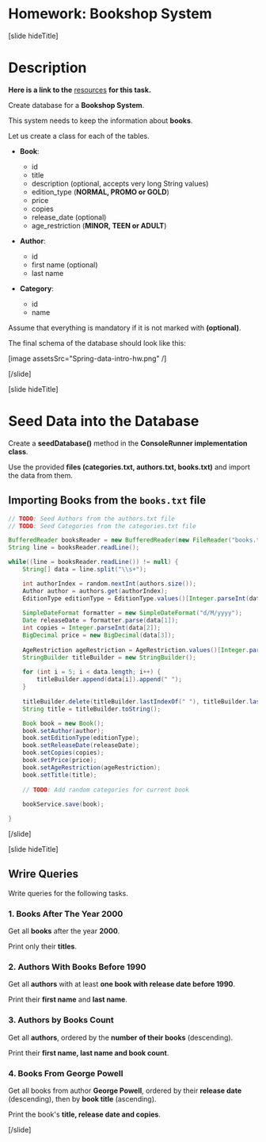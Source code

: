 # Homework: Bookshop System

[slide hideTitle]

# Description

**Here is a link to the** [resources](https://videos.softuni.org/resources/java/Java-ORM-And-Spring-Data/05-Spring-Data-Intro-Homework-Resources.zip) **for this task.**

Create database for a **Bookshop System**. 

This system needs to keep the information about **books**. 

Let us create a class for each of the tables.
-	**Book**:
     *  id
     *  title 
     *  description (optional, accepts very long String values) 
     *  edition_type (**NORMAL, PROMO or GOLD**)
     *  price
     *  copies
     *  release_date (optional)
     *  age_restriction (**MINOR, TEEN or ADULT**)

-	**Author**:
    * id 
    * first name (optional) 
    * last name

-	**Category**:
    * id 
    * name

Assume that everything is mandatory if it is not marked with **(optional)**.

The final schema of the database should look like this:

[image assetsSrc="Spring-data-intro-hw.png" /]

[/slide]

[slide hideTitle]

# Seed Data into the Database

Create a **seedDatabase()** method in the **ConsoleRunner implementation class**. 

Use the provided **files (categories.txt, authors.txt, books.txt)** and import the data from them.

## Importing Books from the `books.txt` file


```java
// TODO: Seed Authors from the authors.txt file
// TODO: Seed Categories from the categories.txt file

BufferedReader booksReader = new BufferedReader(new FileReader("books.txt"));
String line = booksReader.readLine();

while((line = booksReader.readLine()) != null) {
    String[] data = line.split("\\s+");

    int authorIndex = random.nextInt(authors.size());
    Author author = authors.get(authorIndex);
    EditionType editionType = EditionType.values()[Integer.parseInt(data[0])];
    
    SimpleDateFormat formatter = new SimpleDateFormat("d/M/yyyy");
    Date releaseDate = formatter.parse(data[1]);
    int copies = Integer.parseInt(data[2]);
    BigDecimal price = new BigDecimal(data[3]);
    
    AgeRestriction ageRestriction = AgeRestriction.values()[Integer.parseInt(data[4])];
    StringBuilder titleBuilder = new StringBuilder();
    
    for (int i = 5; i < data.length; i++) {
        titleBuilder.append(data[i]).append(" ");
    }
    
    titleBuilder.delete(titleBuilder.lastIndexOf(" "), titleBuilder.lastIndexOf(" "));
    String title = titleBuilder.toString();

    Book book = new Book();
    book.setAuthor(author);
    book.setEditionType(editionType);
    book.setReleaseDate(releaseDate);
    book.setCopies(copies);
    book.setPrice(price);
    book.setAgeRestriction(ageRestriction);
    book.setTitle(title);
    
    // TODO: Add random categories for current book
   
    bookService.save(book);

}
``` 

[/slide]

[slide hideTitle]

## Wrire Queries

Write queries for the following tasks.

### 1. Books After The Year 2000

Get all **books** after the year **2000**. 

Print only their **titles**. 

### 2. Authors With Books Before 1990

Get all **authors** with at least **one book with release date before 1990**. 

Print their **first name** and **last name**. 

### 3. Authors by Books Count

Get all **authors**, ordered by the **number of their books** (descending). 

Print their **first name, last name and book count**.

### 4. Books From George Powell

Get all books from author **George Powell**, ordered by their **release date** (descending), then by **book title** (ascending). 

Print the book's **title, release date and copies**. 

[/slide]